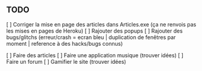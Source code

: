 ## TODO

[ ] Corriger la mise en page des articles dans Articles.exe (ça ne renvois pas les mises en pages de Heroku)
[ ] Rajouter des popups
[ ] Rajouter des bugs/glitchs (erreur/crash = ecran bleu | duplication de fenêtres par moment | reference à des hacks/bugs connus)


[ ] Faire des articles
[ ] Faire une application musique (trouver idées)
[ ] Faire un forum
[ ] Gamifier le site (trouver idées)
